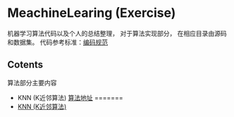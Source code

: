 # MeachineLearing (Exercise)

机器学习算法代码以及个人的总结整理， 对于算法实现部分， 在相应目录由源码和数据集。
代码参考标准：[编码规范](https://github.com/SiYue0211/MeachineLearing-Exercise-/blob/master/Python-coding-standards.md)

## Cotents

算法部分主要内容

- KNN (K近邻算法) [算法地址](https://github.com/SiYue0211/MeachineLearing-Exercise-/tree/master/KNN)
=======
- [KNN (K近邻算法)](https://github.com/SiYue0211/MeachineLearing-Exercise-/tree/master/KNN)

